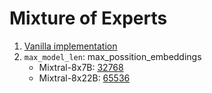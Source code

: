 # Mixture of Experts

1. [Vanilla implementation](https://github.com/pcmoritz/vllm-public/blob/fd4ea8ef5c17a8b991107402a414f6ed355d854d/vllm/model_executor/models/mixtral.py#L133)
2. `max_model_len`: max_possition_embeddings
    - Mixtral-8x7B: [32768](https://huggingface.co/mistralai/Mixtral-8x7B-v0.1/blob/ffe1a706bacbd5abddc5ff99432ee38f7e0662fb/config.json#L12)
    - Mixtral-8x22B: [65536](https://huggingface.co/mistralai/Mixtral-8x22B-v0.1/blob/988690dfcb44977ec67e8b7f7fb663087b4808c5/config.json#L12)
